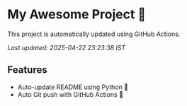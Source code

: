 # My Awesome Project 🚀

This project is automatically updated using GitHub Actions.

_Last updated: 2025-04-22 23:23:38 IST_

## Features
- Auto-update README using Python 🐍
- Auto Git push with GitHub Actions 🤖
